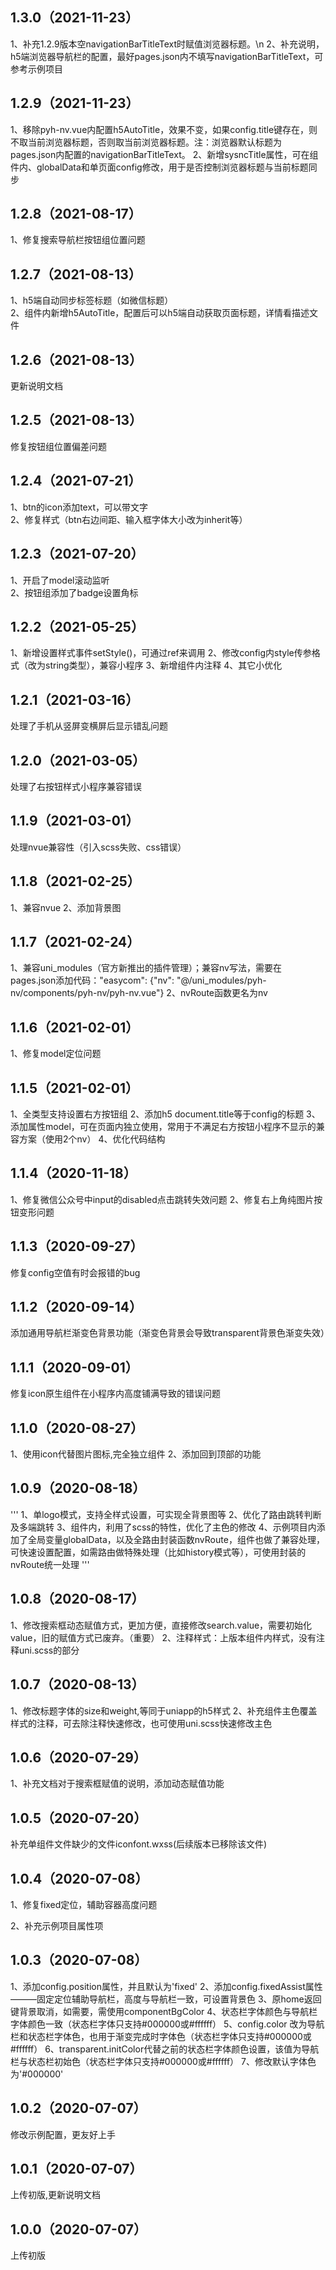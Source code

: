 ## 1.3.0（2021-11-23）
1、补充1.2.9版本空navigationBarTitleText时赋值浏览器标题。\n
2、补充说明，h5端浏览器导航栏的配置，最好pages.json内不填写navigationBarTitleText，可参考示例项目
## 1.2.9（2021-11-23）
1、移除pyh-nv.vue内配置h5AutoTitle，效果不变，如果config.title键存在，则不取当前浏览器标题，否则取当前浏览器标题。注：浏览器默认标题为pages.json内配置的navigationBarTitleText。
2、新增sysncTitle属性，可在组件内、globalData和单页面config修改，用于是否控制浏览器标题与当前标题同步
## 1.2.8（2021-08-17）
1、修复搜索导航栏按钮组位置问题
## 1.2.7（2021-08-13）
1、h5端自动同步标签标题（如微信标题）<br>
2、组件内新增h5AutoTitle，配置后可以h5端自动获取页面标题，详情看描述文件
## 1.2.6（2021-08-13）
更新说明文档
## 1.2.5（2021-08-13）
修复按钮组位置偏差问题
## 1.2.4（2021-07-21）
1、btn的icon添加text，可以带文字<br>
2、修复样式（btn右边间距、输入框字体大小改为inherit等）
## 1.2.3（2021-07-20）
1、开启了model滚动监听<br>
2、按钮组添加了badge设置角标
## 1.2.2（2021-05-25）
1、新增设置样式事件setStyle()，可通过ref来调用
2、修改config内style传参格式（改为string类型），兼容小程序
3、新增组件内注释
4、其它小优化
## 1.2.1（2021-03-16）
处理了手机从竖屏变横屏后显示错乱问题
## 1.2.0（2021-03-05）
处理了右按钮样式小程序兼容错误
## 1.1.9（2021-03-01）
处理nvue兼容性（引入scss失败、css错误）
## 1.1.8（2021-02-25）
1、兼容nvue
2、添加背景图
## 1.1.7（2021-02-24）
1、兼容uni_modules（官方新推出的插件管理）；兼容nv写法，需要在pages.json添加代码："easycom": {"nv": "@/uni_modules/pyh-nv/components/pyh-nv/pyh-nv.vue"}
2、nvRoute函数更名为nv

## 1.1.6（2021-02-01）
1、修复model定位问题

## 1.1.5（2021-02-01）
1、全类型支持设置右方按钮组
2、添加h5 document.title等于config的标题
3、添加属性model，可在页面内独立使用，常用于不满足右方按钮小程序不显示的兼容方案（使用2个nv）
4、优化代码结构

## 1.1.4（2020-11-18）
1、修复微信公众号中input的disabled点击跳转失效问题
2、修复右上角纯图片按钮变形问题

## 1.1.3（2020-09-27）
修复config空值有时会报错的bug

## 1.1.2（2020-09-14）
添加通用导航栏渐变色背景功能（渐变色背景会导致transparent背景色渐变失效）

## 1.1.1（2020-09-01）
修复icon原生组件在小程序内高度铺满导致的错误问题

## 1.1.0（2020-08-27）
1、使用icon代替图片图标,完全独立组件
2、添加回到顶部的功能

## 1.0.9（2020-08-18）
''' 1、单logo模式，支持全样式设置，可实现全背景图等
2、优化了路由跳转判断及多端跳转
3、组件内，利用了scss的特性，优化了主色的修改
4、示例项目内添加了全局变量globalData，以及全路由封装函数nvRoute，组件也做了兼容处理，可快速设置配置，如需路由做特殊处理（比如history模式等），可使用封装的nvRoute统一处理 '''

## 1.0.8（2020-08-17）
1、修改搜索框动态赋值方式，更加方便，直接修改search.value，需要初始化value，旧的赋值方式已废弃。（重要） 2、注释样式：上版本组件内样式，没有注释uni.scss的部分

## 1.0.7（2020-08-13）
1、修改标题字体的size和weight,等同于uniapp的h5样式 2、补充组件主色覆盖样式的注释，可去除注释快速修改，也可使用uni.scss快速修改主色

## 1.0.6（2020-07-29）
1、补充文档对于搜索框赋值的说明，添加动态赋值功能

## 1.0.5（2020-07-20）
补充单组件文件缺少的文件iconfont.wxss(后续版本已移除该文件)

## 1.0.4（2020-07-08）
1、修复fixed定位，辅助容器高度问题

2、补充示例项目属性项

## 1.0.3（2020-07-08）
1、添加config.position属性，并且默认为'fixed' 2、添加config.fixedAssist属性———固定定位辅助导航栏，高度与导航栏一致，可设置背景色 3、原home返回键背景取消，如需要，需使用componentBgColor 4、状态栏字体颜色与导航栏字体颜色一致（状态栏字体只支持#000000或#ffffff） 5、config.color 改为导航栏和状态栏字体色，也用于渐变完成时字体色（状态栏字体只支持#000000或#ffffff） 6、transparent.initColor代替之前的状态栏字体颜色设置，该值为导航栏与状态栏初始色（状态栏字体只支持#000000或#ffffff） 7、修改默认字体色为'#000000'

## 1.0.2（2020-07-07）
修改示例配置，更友好上手

## 1.0.1（2020-07-07）
上传初版,更新说明文档

## 1.0.0（2020-07-07）
上传初版
